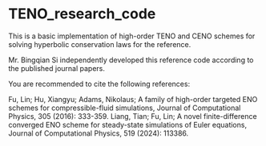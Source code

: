 # TENO_research_code

This is a basic implementation of high-order TENO and CENO schemes for solving hyperbolic conservation laws for the reference.

Mr. Bingqian Si independently developed this reference code according to the published journal papers.

You are recommended to cite the following references:

Fu, Lin; Hu, Xiangyu; Adams, Nikolaus; A family of high-order targeted ENO schemes for compressible-fluid simulations, Journal of Computational Physics, 305 (2016): 333-359.
Liang, Tian; Fu, Lin; A novel finite-difference converged ENO scheme for steady-state simulations of Euler equations, Journal of Computational Physics, 519 (2024): 113386.


